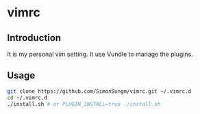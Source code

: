 # vimrc
## Introduction
It is my personal vim setting. It use Vundle to manage the plugins.

## Usage
```sh
git clone https://github.com/SimonSungm/vimrc.git ~/.vimrc.d
cd ~/.vimrc.d
./install.sh # or PLUGIN_INSTALL=true ./install.sh
```

